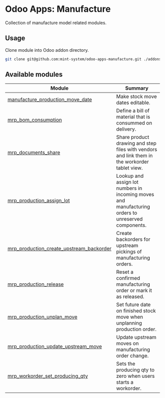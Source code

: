 # Odoo Apps: Manufacture

Collection of manufacture model related modules.

## Usage

Clone module into Odoo addon directory.

```bash
git clone git@github.com:mint-system/odoo-apps-manufacture.git ./addons/manufacture
```

## Available modules

| Module | Summary |
| --- | --- |
| [manufacture_production_move_date](manufacture_production_move_date) |         Make stock move dates editable. |
| [mrp_bom_consumption](mrp_bom_consumption) |         Define a bill of material that is consummed on delivery. |
| [mrp_documents_share](mrp_documents_share) |         Share product drawing and step files with vendors and link them in the workorder tablet view. |
| [mrp_production_assign_lot](mrp_production_assign_lot) |         Lookup and assign lot numbers in incoming moves and manufacturing orders to unreserved components. |
| [mrp_production_create_upstream_backorder](mrp_production_create_upstream_backorder) |         Create backorders for upstream pickings of manufacturing orders. |
| [mrp_production_release](mrp_production_release) |         Reset a confirmed manufacturing order or mark it as released. |
| [mrp_production_unplan_move](mrp_production_unplan_move) |         Set future date on finished stock move when unplanning production order. |
| [mrp_production_update_upstream_move](mrp_production_update_upstream_move) |         Update upstream moves on manufacturing order change. |
| [mrp_workorder_set_producing_qty](mrp_workorder_set_producing_qty) |         Sets the producing qty to zero when users starts a workorder. |
